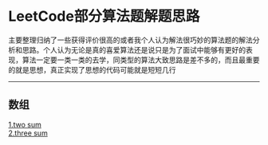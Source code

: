 # LeetCode部分算法题解题思路

主要整理归纳了一些获得评价很高的或者我个人认为解法很巧妙的算法题的解法分析和思路。个人认为无论是真的喜爱算法还是说只是为了面试中能够有更好的表现，算法一定要一类一类的去学，同类型的算法大致思路是差不多的，而且最重要的就是思想，真正实现了思想的代码可能就是短短几行


---
## 数组
[1.two sum](https://github.com/zycR10/LeetcodeSolutions/tree/master/src/resource/twoSum.md)  
[2.three sum](https://github.com/zycR10/LeetcodeSolutions/blob/master/src/resource/3Sum.md)